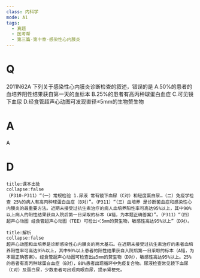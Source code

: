 ```yaml
---
class: 内科学
mode: A1
tags:
  - 真题
  - 医考帮
  - 第三篇-第十章-感染性心内膜炎
---
```


# Q
2011N62A 下列关于感染性心内膜炎诊断检查的叙述，错误的是
A.50%的患者的血培养阳性结果获自第一天的血标本
B.25%的患者有高丙种球蛋白血症
C.可见镜下血尿
D.经食管超声心动图可发现直径≤5mm的生物赘生物

# A
A
# D
```ad-note
title:课本出处
collapse:false
（P310-P311）“（一）常规检验 1.尿液 常有镜下血尿（C对）和轻度蛋白尿…（二）免疫学检查 25%的病人有高丙种球蛋白血症（B对）”。（P311）“（三）血培养 是诊断菌血症和感染性心内膜炎的最重要方法。近期未接受过抗生素治疗的病人血培养阳性率可高达95%以上，其中90%以上病人的阳性结果获自入院后第一日采取的标本（A错，为本题正确答案）”。（P311）“（四）超声心动图 经食管超声心动图（TEE）可检出＜5mm的赘生物，敏感性高达95%以上”（D对）。
```

```ad-summary
title:解析
collapse:false
超声心动图和血培养是诊断感染性心内膜炎的两大基石。在近期未接受过抗生素治疗的患者血培养阳性率可高达95%以上，其中90%以上患者的阳性结果获自入院后第一日采取的标本（A错，为本题正确答案）。经食管超声心动图可检查出≤5mm的赘生物（D对），敏感性高达95%以上。25%的患者有高丙种球蛋白血症（B对），80%患者出现循环中免疫复合物。尿液检查常见镜下血尿（C对）及蛋白尿，少数患者可出现肉眼血尿，提示肾梗死。
```

